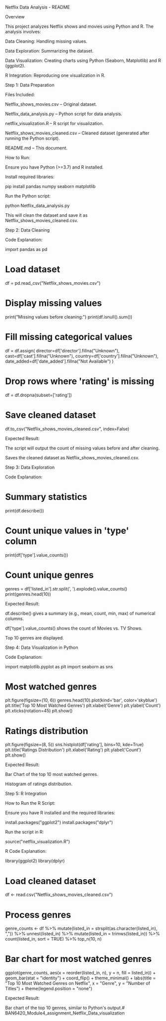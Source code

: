 Netflix Data Analysis - README

Overview

This project analyzes Netflix shows and movies using Python and R. The analysis involves:

Data Cleaning: Handling missing values.

Data Exploration: Summarizing the dataset.

Data Visualization: Creating charts using Python (Seaborn, Matplotlib) and R (ggplot2).

R Integration: Reproducing one visualization in R.

Step 1: Data Preparation

Files Included:

Netflix_shows_movies.csv – Original dataset.

Netflix_data_analysis.py – Python script for data analysis.

netflix_visualization.R – R script for visualization.

Netflix_shows_movies_cleaned.csv – Cleaned dataset (generated after running the Python script).

README.md – This document.

How to Run:

Ensure you have Python (>=3.7) and R installed.

Install required libraries:

pip install pandas numpy seaborn matplotlib

Run the Python script:

python Netflix_data_analysis.py

This will clean the dataset and save it as Netflix_shows_movies_cleaned.csv.

Step 2: Data Cleaning

Code Explanation:

import pandas as pd

# Load dataset
df = pd.read_csv("Netflix_shows_movies.csv")

# Display missing values
print("Missing values before cleaning:")
print(df.isnull().sum())

# Fill missing categorical values
df = df.assign(
    director=df['director'].fillna("Unknown"),
    cast=df['cast'].fillna("Unknown"),
    country=df['country'].fillna("Unknown"),
    date_added=df['date_added'].fillna("Not Available")
)

# Drop rows where 'rating' is missing
df = df.dropna(subset=['rating'])

# Save cleaned dataset
df.to_csv("Netflix_shows_movies_cleaned.csv", index=False)

Expected Result:

The script will output the count of missing values before and after cleaning.

Saves the cleaned dataset as Netflix_shows_movies_cleaned.csv.

Step 3: Data Exploration

Code Explanation:

# Summary statistics
print(df.describe())

# Count unique values in 'type' column
print(df['type'].value_counts())

# Count unique genres
genres = df['listed_in'].str.split(', ').explode().value_counts()
print(genres.head(10))

Expected Result:

df.describe() gives a summary (e.g., mean, count, min, max) of numerical columns.

df['type'].value_counts() shows the count of Movies vs. TV Shows.

Top 10 genres are displayed.

Step 4: Data Visualization in Python

Code Explanation:

import matplotlib.pyplot as plt
import seaborn as sns

# Most watched genres
plt.figure(figsize=(10, 6))
genres.head(10).plot(kind='bar', color='skyblue')
plt.title('Top 10 Most Watched Genres')
plt.xlabel('Genre')
plt.ylabel('Count')
plt.xticks(rotation=45)
plt.show()

# Ratings distribution
plt.figure(figsize=(8, 5))
sns.histplot(df['rating'], bins=10, kde=True)
plt.title('Ratings Distribution')
plt.xlabel('Rating')
plt.ylabel('Count')
plt.show()

Expected Result:

Bar Chart of the top 10 most watched genres.

Histogram of ratings distribution.

Step 5: R Integration

How to Run the R Script:

Ensure you have R installed and the required libraries:

install.packages("ggplot2")
install.packages("dplyr")

Run the script in R:

source("netflix_visualization.R")

R Code Explanation:

library(ggplot2)
library(dplyr)

# Load cleaned dataset
df <- read.csv("Netflix_shows_movies_cleaned.csv")

# Process genres
genre_counts <- df %>%
  mutate(listed_in = strsplit(as.character(listed_in), ",")) %>%
  unnest(listed_in) %>%
  mutate(listed_in = trimws(listed_in)) %>%
  count(listed_in, sort = TRUE) %>%
  top_n(10, n)

# Bar chart for most watched genres
ggplot(genre_counts, aes(x = reorder(listed_in, n), y = n, fill = listed_in)) +
  geom_bar(stat = "identity") +
  coord_flip() +
  theme_minimal() +
  labs(title = "Top 10 Most Watched Genres on Netflix",
       x = "Genre",
       y = "Number of Titles") +
  theme(legend.position = "none")

Expected Result:

Bar chart of the top 10 genres, similar to Python's output.# BAN6420_Module4_assignment_Netflix_Data_visualization
